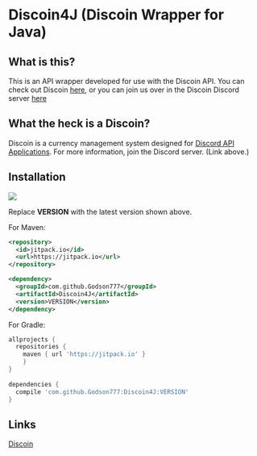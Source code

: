 # Discoin4J (Discoin Wrapper for Java)

## What is this?

This is an API wrapper developed for use with the Discoin API. You can check out Discoin [here](https://github.com/MacDue/DiscoinRewrite), or you can join us over in the Discoin Discord server [here](https://discord.gg/FcPGn4z)

## What the heck is a Discoin?

Discoin is a currency management system designed for [Discord API Applications](https://discordapp.com/developers/intro). For more information, join the Discord server. (Link above.)

## Installation

[![](https://jitpack.io/v/Godson777/Discoin4J.svg)](https://jitpack.io/#Godson777/Discoin4J)

Replace **VERSION** with the latest version shown above.

For Maven:

```xml
<repository>
  <id>jitpack.io</id>
  <url>https://jitpack.io</url>
</repository>

<dependency>
  <groupId>com.github.Godson777</groupId>
  <artifactId>Discoin4J</artifactId>
  <version>VERSION</version>
</dependency>
```

For Gradle:

```gradle
allprojects {
  repositories {
    maven { url 'https://jitpack.io' }
	}	
}
  
dependencies {
  compile 'com.github.Godson777:Discoin4J:VERSION'
}
```

## Links

[Discoin](https://github.com/Discoin/api-v3)